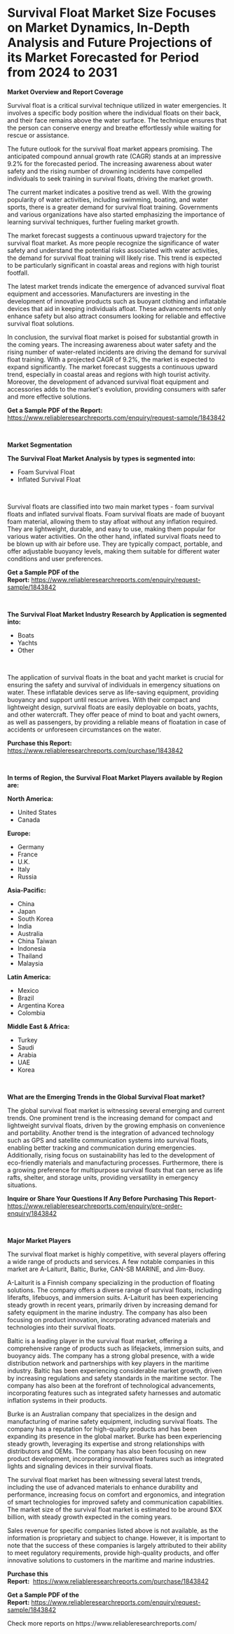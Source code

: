 <p><h1>Survival Float Market Size Focuses on Market Dynamics, In-Depth Analysis and Future Projections of its Market Forecasted for Period from 2024 to 2031</h1></p><p><strong>Market Overview and Report Coverage</strong></p>
<p><p>Survival float is a critical survival technique utilized in water emergencies. It involves a specific body position where the individual floats on their back, and their face remains above the water surface. The technique ensures that the person can conserve energy and breathe effortlessly while waiting for rescue or assistance.</p><p>The future outlook for the survival float market appears promising. The anticipated compound annual growth rate (CAGR) stands at an impressive 9.2% for the forecasted period. The increasing awareness about water safety and the rising number of drowning incidents have compelled individuals to seek training in survival floats, driving the market growth.</p><p>The current market indicates a positive trend as well. With the growing popularity of water activities, including swimming, boating, and water sports, there is a greater demand for survival float training. Governments and various organizations have also started emphasizing the importance of learning survival techniques, further fueling market growth.</p><p>The market forecast suggests a continuous upward trajectory for the survival float market. As more people recognize the significance of water safety and understand the potential risks associated with water activities, the demand for survival float training will likely rise. This trend is expected to be particularly significant in coastal areas and regions with high tourist footfall. </p><p>The latest market trends indicate the emergence of advanced survival float equipment and accessories. Manufacturers are investing in the development of innovative products such as buoyant clothing and inflatable devices that aid in keeping individuals afloat. These advancements not only enhance safety but also attract consumers looking for reliable and effective survival float solutions.</p><p>In conclusion, the survival float market is poised for substantial growth in the coming years. The increasing awareness about water safety and the rising number of water-related incidents are driving the demand for survival float training. With a projected CAGR of 9.2%, the market is expected to expand significantly. The market forecast suggests a continuous upward trend, especially in coastal areas and regions with high tourist activity. Moreover, the development of advanced survival float equipment and accessories adds to the market's evolution, providing consumers with safer and more effective solutions.</p></p>
<p><strong>Get a Sample PDF of the Report:</strong> <a href="https://www.reliableresearchreports.com/enquiry/request-sample/1843842">https://www.reliableresearchreports.com/enquiry/request-sample/1843842</a></p>
<p>&nbsp;</p>
<p><strong>Market Segmentation</strong></p>
<p><strong>The Survival Float Market Analysis by types is segmented into:</strong></p>
<p><ul><li>Foam Survival Float</li><li>Inflated Survival Float</li></ul></p>
<p>&nbsp;</p>
<p><p>Survival floats are classified into two main market types - foam survival floats and inflated survival floats. Foam survival floats are made of buoyant foam material, allowing them to stay afloat without any inflation required. They are lightweight, durable, and easy to use, making them popular for various water activities. On the other hand, inflated survival floats need to be blown up with air before use. They are typically compact, portable, and offer adjustable buoyancy levels, making them suitable for different water conditions and user preferences.</p></p>
<p><strong>Get a Sample PDF of the Report:</strong>&nbsp;<a href="https://www.reliableresearchreports.com/enquiry/request-sample/1843842">https://www.reliableresearchreports.com/enquiry/request-sample/1843842</a></p>
<p>&nbsp;</p>
<p><strong>The Survival Float Market Industry Research by Application is segmented into:</strong></p>
<p><ul><li>Boats</li><li>Yachts</li><li>Other</li></ul></p>
<p>&nbsp;</p>
<p><p>The application of survival floats in the boat and yacht market is crucial for ensuring the safety and survival of individuals in emergency situations on water. These inflatable devices serve as life-saving equipment, providing buoyancy and support until rescue arrives. With their compact and lightweight design, survival floats are easily deployable on boats, yachts, and other watercraft. They offer peace of mind to boat and yacht owners, as well as passengers, by providing a reliable means of floatation in case of accidents or unforeseen circumstances on the water.</p></p>
<p><strong>Purchase this Report:</strong>&nbsp; <a href="https://www.reliableresearchreports.com/purchase/1843842">https://www.reliableresearchreports.com/purchase/1843842</a></p>
<p>&nbsp;</p>
<p><strong>In terms of Region, the Survival Float Market Players available by Region are:</strong></p>
<p>
    <p> <strong> North America: </strong>
        <ul>
            <li>United States</li>
            <li>Canada</li>
        </ul>
        </p> 
    <p> <strong> Europe: </strong>
        <ul>
            <li>Germany</li>
            <li>France</li>
            <li>U.K.</li>
            <li>Italy</li>
            <li>Russia</li>
        </ul>
        </p> 
    <p> <strong> Asia-Pacific: </strong>
        <ul>
            <li>China</li>
            <li>Japan</li>
            <li>South Korea</li>
            <li>India</li>
            <li>Australia</li>
            <li>China Taiwan</li>
            <li>Indonesia</li>
            <li>Thailand</li>
            <li>Malaysia</li>
        </ul>
        </p> 
    <p> <strong> Latin America: </strong>
        <ul>
            <li>Mexico</li>
            <li>Brazil</li>
            <li>Argentina Korea</li>
            <li>Colombia</li>
        </ul>
        </p> 
    <p> <strong> Middle East & Africa: </strong>
        <ul>
            <li>Turkey</li>
            <li>Saudi</li>
            <li>Arabia</li>
            <li>UAE</li>
            <li>Korea</li>
        </ul>
    </p>
    </p>
<p>&nbsp;</p>
<p><strong>What are the Emerging Trends in the Global Survival Float market?</strong></p>
<p><p>The global survival float market is witnessing several emerging and current trends. One prominent trend is the increasing demand for compact and lightweight survival floats, driven by the growing emphasis on convenience and portability. Another trend is the integration of advanced technology such as GPS and satellite communication systems into survival floats, enabling better tracking and communication during emergencies. Additionally, rising focus on sustainability has led to the development of eco-friendly materials and manufacturing processes. Furthermore, there is a growing preference for multipurpose survival floats that can serve as life rafts, shelter, and storage units, providing versatility in emergency situations.</p></p>
<p><strong>Inquire or Share Your Questions If Any Before Purchasing This Report</strong>- <a href="https://www.reliableresearchreports.com/enquiry/pre-order-enquiry/1843842">https://www.reliableresearchreports.com/enquiry/pre-order-enquiry/1843842</a></p>
<p>&nbsp;</p>
<p><strong>Major Market Players</strong></p>
<p><p>The survival float market is highly competitive, with several players offering a wide range of products and services. A few notable companies in this market are A-Laiturit, Baltic, Burke, CAN-SB MARINE, and Jim-Buoy.</p><p>A-Laiturit is a Finnish company specializing in the production of floating solutions. The company offers a diverse range of survival floats, including liferafts, lifebuoys, and immersion suits. A-Laiturit has been experiencing steady growth in recent years, primarily driven by increasing demand for safety equipment in the marine industry. The company has also been focusing on product innovation, incorporating advanced materials and technologies into their survival floats.</p><p>Baltic is a leading player in the survival float market, offering a comprehensive range of products such as lifejackets, immersion suits, and buoyancy aids. The company has a strong global presence, with a wide distribution network and partnerships with key players in the maritime industry. Baltic has been experiencing considerable market growth, driven by increasing regulations and safety standards in the maritime sector. The company has also been at the forefront of technological advancements, incorporating features such as integrated safety harnesses and automatic inflation systems in their products.</p><p>Burke is an Australian company that specializes in the design and manufacturing of marine safety equipment, including survival floats. The company has a reputation for high-quality products and has been expanding its presence in the global market. Burke has been experiencing steady growth, leveraging its expertise and strong relationships with distributors and OEMs. The company has also been focusing on new product development, incorporating innovative features such as integrated lights and signaling devices in their survival floats.</p><p>The survival float market has been witnessing several latest trends, including the use of advanced materials to enhance durability and performance, increasing focus on comfort and ergonomics, and integration of smart technologies for improved safety and communication capabilities. The market size of the survival float market is estimated to be around $XX billion, with steady growth expected in the coming years.</p><p>Sales revenue for specific companies listed above is not available, as the information is proprietary and subject to change. However, it is important to note that the success of these companies is largely attributed to their ability to meet regulatory requirements, provide high-quality products, and offer innovative solutions to customers in the maritime and marine industries.</p></p>
<p><strong>Purchase this Report:</strong>&nbsp;&nbsp;<a href="https://www.reliableresearchreports.com/purchase/1843842">https://www.reliableresearchreports.com/purchase/1843842</a></p>
<p></p>
<p><strong>Get a Sample PDF of the Report:</strong>&nbsp;<a href="https://www.reliableresearchreports.com/enquiry/request-sample/1843842">https://www.reliableresearchreports.com/enquiry/request-sample/1843842</a></p>
<p>Check more reports on https://www.reliableresearchreports.com/</p>